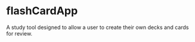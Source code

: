 # flashCardApp
 A study tool designed to allow a user to create their own decks and cards for review.
